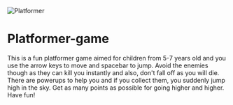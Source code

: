 ![Platformer](https://user-images.githubusercontent.com/79054391/146775462-f6b888a4-1f4a-4437-8fdc-9c7c629f7bc1.png)
# Platformer-game
This is a fun platformer game aimed for children from 5-7 years old and you use the arrow keys to move and spacebar to jump. Avoid the enemies though as they can kill you instantly and also, don't fall off as you will die. There are powerups to help you and if you collect them, you suddenly jump high in the sky. Get as many points as possible for going higher and higher. Have fun!
